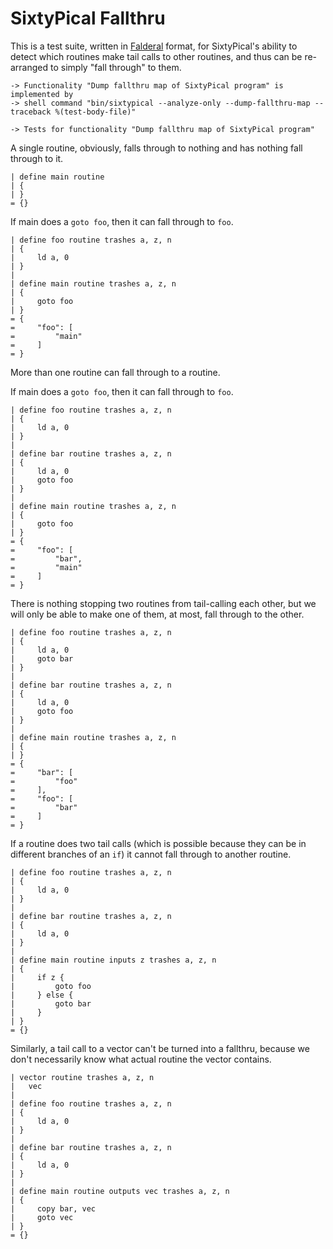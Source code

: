 SixtyPical Fallthru
===================

This is a test suite, written in [Falderal][] format, for SixtyPical's
ability to detect which routines make tail calls to other routines,
and thus can be re-arranged to simply "fall through" to them.

[Falderal]:     http://catseye.tc/node/Falderal

    -> Functionality "Dump fallthru map of SixtyPical program" is implemented by
    -> shell command "bin/sixtypical --analyze-only --dump-fallthru-map --traceback %(test-body-file)"

    -> Tests for functionality "Dump fallthru map of SixtyPical program"

A single routine, obviously, falls through to nothing and has nothing fall
through to it.

    | define main routine
    | {
    | }
    = {}

If main does a `goto foo`, then it can fall through to `foo`.

    | define foo routine trashes a, z, n
    | {
    |     ld a, 0
    | }
    | 
    | define main routine trashes a, z, n
    | {
    |     goto foo
    | }
    = {
    =     "foo": [
    =         "main"
    =     ]
    = }

More than one routine can fall through to a routine.

If main does a `goto foo`, then it can fall through to `foo`.

    | define foo routine trashes a, z, n
    | {
    |     ld a, 0
    | }
    | 
    | define bar routine trashes a, z, n
    | {
    |     ld a, 0
    |     goto foo
    | }
    | 
    | define main routine trashes a, z, n
    | {
    |     goto foo
    | }
    = {
    =     "foo": [
    =         "bar", 
    =         "main"
    =     ]
    = }

There is nothing stopping two routines from tail-calling each
other, but we will only be able to make one of them, at most,
fall through to the other.

    | define foo routine trashes a, z, n
    | {
    |     ld a, 0
    |     goto bar
    | }
    | 
    | define bar routine trashes a, z, n
    | {
    |     ld a, 0
    |     goto foo
    | }
    | 
    | define main routine trashes a, z, n
    | {
    | }
    = {
    =     "bar": [
    =         "foo"
    =     ], 
    =     "foo": [
    =         "bar"
    =     ]
    = }

If a routine does two tail calls (which is possible because they
can be in different branches of an `if`) it cannot fall through to another
routine.

    | define foo routine trashes a, z, n
    | {
    |     ld a, 0
    | }
    | 
    | define bar routine trashes a, z, n
    | {
    |     ld a, 0
    | }
    | 
    | define main routine inputs z trashes a, z, n
    | {
    |     if z {
    |         goto foo
    |     } else {
    |         goto bar
    |     }
    | }
    = {}

Similarly, a tail call to a vector can't be turned into a fallthru,
because we don't necessarily know what actual routine the vector contains.

    | vector routine trashes a, z, n
    |   vec
    | 
    | define foo routine trashes a, z, n
    | {
    |     ld a, 0
    | }
    | 
    | define bar routine trashes a, z, n
    | {
    |     ld a, 0
    | }
    | 
    | define main routine outputs vec trashes a, z, n
    | {
    |     copy bar, vec
    |     goto vec
    | }
    = {}
